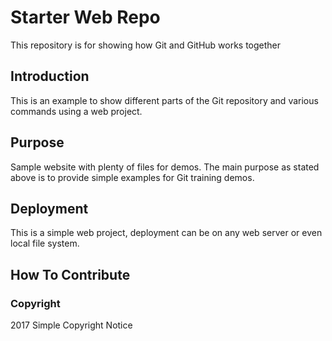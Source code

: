 # Starter Web Repo

This repository is for showing how Git and GitHub works together

## Introduction

This is an example to show different parts of the Git repository and various commands using a web project.

## Purpose

Sample website with plenty of files for demos. The main purpose as stated above is to provide simple examples for Git training demos.

## Deployment

This is a simple web project, deployment can be on any web server or even local file system.

## How To Contribute

### Copyright

2017 Simple Copyright Notice